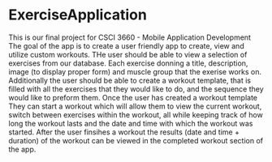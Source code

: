 # ExerciseApplication
This is our final project for CSCI 3660 - Mobile Application Development 
The goal of the app is to create a user friendly app to create, view and utilize custom workouts.
THe user should be able to view a selection of exercises from our database. Each exercise donning a title,
description, image (to display proper form) and muscle group that the exerise works on. 
Additionally the user should be able to create a workout template, that is filled with all the exercises that 
they would like to do, and the sequence they would like to preform them. Once the user has created a workout template
They can start a workout which will allow them to view the current workout, switch between exercises within the workout, all while keeping 
track of how long the workout lasts and the date and time with which the workout was started. After the user finsihes a workout the results 
(date and time + duration) of the workout can be viewed in the completed workout section of the app.
